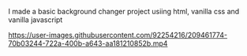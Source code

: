I made a basic background changer project usiing html, vanilla css and vanilla javascript

https://user-images.githubusercontent.com/92254216/209461774-70b03244-722a-400b-a643-aa181210852b.mp4



